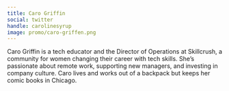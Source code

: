 ```yaml
---
title: Caro Griffin
social: twitter
handle: carolinesyrup
image: promo/caro-griffen.png
---
```


Caro Griffin is a tech educator and the Director of Operations at Skillcrush, a community for women changing their career with tech skills. She’s passionate about remote work, supporting new managers, and investing in company culture. Caro lives and works out of a backpack but keeps her comic books in Chicago.
